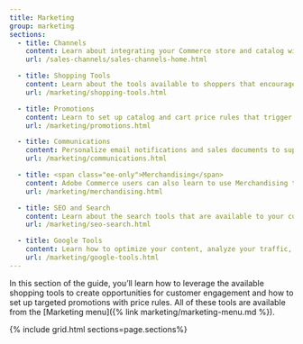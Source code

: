 ```yaml
---
title: Marketing
group: marketing
sections:
  - title: Channels
    content: Learn about integrating your Commerce store and catalog with your Amazon Seller Central account.
    url: /sales-channels/sales-channels-home.html

  - title: Shopping Tools
    content: Learn about the tools available to shoppers that encourage engagement and foster sales.
    url: /marketing/shopping-tools.html

  - title: Promotions
    content: Learn to set up catalog and cart price rules that trigger discounts based on a variety of conditions.
    url: /marketing/promotions.html

  - title: Communications
    content: Personalize email notifications and sales documents to support your brand. Create newsletters, and manage subscriptions.
    url: /marketing/communications.html

  - title: <span class="ee-only">Merchandising</span>
    content: Adobe Commerce users can also learn to use Merchandising tools to apply merchandising techniques to design category-based navigation and dynamic presentation of products.
    url: /marketing/merchandising.html

  - title: SEO and Search
    content: Learn about the search tools that are available to your customers. Fine-tune the configuration of your store to increase sales, and learn best practices and techniques to support your SEO initiative.
    url: /marketing/seo-search.html

  - title: Google Tools
    content: Learn how to optimize your content, analyze your traffic, and connect your catalog to shopping aggregators and marketplaces.
    url: /marketing/google-tools.html
---
```


In this section of the guide, you’ll learn how to leverage the available shopping tools to create opportunities for customer engagement and how to set up targeted promotions with price rules. All of these tools are available from the [Marketing menu]({% link marketing/marketing-menu.md %}).

{% include grid.html sections=page.sections%}

